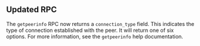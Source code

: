 Updated RPC
--------

The `getpeerinfo` RPC now returns a `connection_type` field. This indicates the type of connection established with the peer. It will return one of six options. For more information, see the `getpeerinfo` help documentation.
